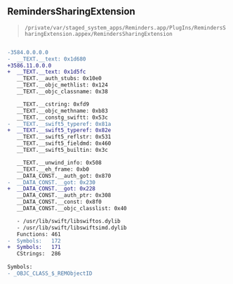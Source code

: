 ## RemindersSharingExtension

> `/private/var/staged_system_apps/Reminders.app/PlugIns/RemindersSharingExtension.appex/RemindersSharingExtension`

```diff

-3584.0.0.0.0
-  __TEXT.__text: 0x1d680
+3586.11.0.0.0
+  __TEXT.__text: 0x1d5fc
   __TEXT.__auth_stubs: 0x10e0
   __TEXT.__objc_methlist: 0x124
   __TEXT.__objc_classname: 0x38

   __TEXT.__cstring: 0xfd9
   __TEXT.__objc_methname: 0xb83
   __TEXT.__constg_swiftt: 0x53c
-  __TEXT.__swift5_typeref: 0x81a
+  __TEXT.__swift5_typeref: 0x82e
   __TEXT.__swift5_reflstr: 0x531
   __TEXT.__swift5_fieldmd: 0x460
   __TEXT.__swift5_builtin: 0x3c

   __TEXT.__unwind_info: 0x508
   __TEXT.__eh_frame: 0xb0
   __DATA_CONST.__auth_got: 0x870
-  __DATA_CONST.__got: 0x230
+  __DATA_CONST.__got: 0x228
   __DATA_CONST.__auth_ptr: 0x308
   __DATA_CONST.__const: 0x8f0
   __DATA_CONST.__objc_classlist: 0x40

   - /usr/lib/swift/libswiftos.dylib
   - /usr/lib/swift/libswiftsimd.dylib
   Functions: 461
-  Symbols:   172
+  Symbols:   171
   CStrings:  286
 
Symbols:
- _OBJC_CLASS_$_REMObjectID

```
